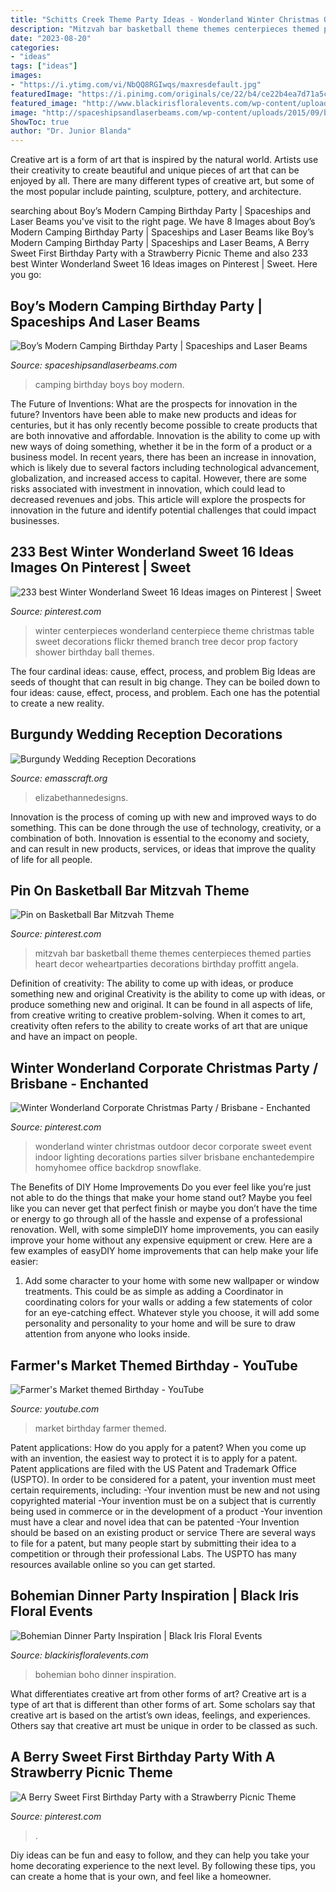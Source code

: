 ```yaml
---
title: "Schitts Creek Theme Party Ideas - Wonderland Winter Christmas Outdoor Decor Corporate Sweet Event Indoor Lighting Decorations Parties Silver Brisbane Enchantedempire Homyhomee Office Backdrop Snowflake"
description: "Mitzvah bar basketball theme themes centerpieces themed parties heart decor weheartparties decorations birthday proffitt angela"
date: "2023-08-20"
categories:
- "ideas"
tags: ["ideas"]
images:
- "https://i.ytimg.com/vi/NbQQ8RGIwqs/maxresdefault.jpg"
featuredImage: "https://i.pinimg.com/originals/ce/22/b4/ce22b4ea7d71a5c7f2a95983f1ebff96.jpg"
featured_image: "http://www.blackirisfloralevents.com/wp-content/uploads/2017/07/boho-41813copy.jpg"
image: "http://spaceshipsandlaserbeams.com/wp-content/uploads/2015/09/boys-modern-camping-birthday-party-ideas.jpg"
ShowToc: true
author: "Dr. Junior Blanda"
---
```



Creative art is a form of art that is inspired by the natural world. Artists use their creativity to create beautiful and unique pieces of art that can be enjoyed by all. There are many different types of creative art, but some of the most popular include painting, sculpture, pottery, and architecture.

	

		
searching about Boy’s Modern Camping Birthday Party | Spaceships and Laser Beams you've visit to the right page. We have 8 Images about Boy’s Modern Camping Birthday Party | Spaceships and Laser Beams like Boy’s Modern Camping Birthday Party | Spaceships and Laser Beams, A Berry Sweet First Birthday Party with a Strawberry Picnic Theme and also 233 best Winter Wonderland Sweet 16 Ideas images on Pinterest | Sweet. Here you go:
		
    
## Boy’s Modern Camping Birthday Party | Spaceships And Laser Beams

<img loading=lazy src="http://spaceshipsandlaserbeams.com/wp-content/uploads/2015/09/boys-modern-camping-birthday-party-ideas.jpg" onerror="this.onerror=null;this.src='https://tse3.mm.bing.net/th?id=OIP.oEsQwWw_qYpiRpDE6X2GwAHaKl&amp;pid=15.1';" alt="Boy’s Modern Camping Birthday Party | Spaceships and Laser Beams">

_Source: spaceshipsandlaserbeams.com_

>camping birthday boys boy modern. 

	

The Future of Inventions: What are the prospects for innovation in the future?
Inventors have been able to make new products and ideas for centuries, but it has only recently become possible to create products that are both innovative and affordable. Innovation is the ability to come up with new ways of doing something, whether it be in the form of a product or a business model. In recent years, there has been an increase in innovation, which is likely due to several factors including technological advancement, globalization, and increased access to capital. However, there are some risks associated with investment in innovation, which could lead to decreased revenues and jobs. This article will explore the prospects for innovation in the future and identify potential challenges that could impact businesses.

    
## 233 Best Winter Wonderland Sweet 16 Ideas Images On Pinterest | Sweet

<img loading=lazy src="https://i.pinimg.com/736x/d3/28/84/d3288450800144fb573399e91f09ea99--branch-centerpieces-centerpiece-ideas.jpg" onerror="this.onerror=null;this.src='https://tse1.mm.bing.net/th?id=OIP.g3V1n_5N0X1QDWC4aK_KIQHaLJ&amp;pid=15.1';" alt="233 best Winter Wonderland Sweet 16 Ideas images on Pinterest | Sweet">

_Source: pinterest.com_

>winter centerpieces wonderland centerpiece theme christmas table sweet decorations flickr themed branch tree decor prop factory shower birthday ball themes. 

	

The four cardinal ideas: cause, effect, process, and problem
Big Ideas are seeds of thought that can result in big change. They can be boiled down to four ideas: cause, effect, process, and problem. Each one has the potential to create a new reality.

    
## Burgundy Wedding Reception Decorations

<img loading=lazy src="https://www.emasscraft.org/wp-content/uploads/2017/03/gold_and_burgundy_reception_9.jpg" onerror="this.onerror=null;this.src='https://tse2.mm.bing.net/th?id=OIP.N2fm-G0PKPNplHwC4JqTlAHaLH&amp;pid=15.1';" alt="Burgundy Wedding Reception Decorations">

_Source: emasscraft.org_

>elizabethannedesigns. 

	

Innovation is the process of coming up with new and improved ways to do something. This can be done through the use of technology, creativity, or a combination of both. Innovation is essential to the economy and society, and can result in new products, services, or ideas that improve the quality of life for all people.

    
## Pin On Basketball Bar Mitzvah Theme

<img loading=lazy src="https://i.pinimg.com/originals/1b/a3/12/1ba312ca0355e087b86b6d2f192b5be2.jpg" onerror="this.onerror=null;this.src='https://tse3.mm.bing.net/th?id=OIP._wINOJoXzLL6Q6wDPKCh_QHaLH&amp;pid=15.1';" alt="Pin on Basketball Bar Mitzvah Theme">

_Source: pinterest.com_

>mitzvah bar basketball theme themes centerpieces themed parties heart decor weheartparties decorations birthday proffitt angela. 

	

Definition of creativity: The ability to come up with ideas, or produce something new and original
Creativity is the ability to come up with ideas, or produce something new and original. It can be found in all aspects of life, from creative writing to creative problem-solving. When it comes to art, creativity often refers to the ability to create works of art that are unique and have an impact on people.

    
## Winter Wonderland Corporate Christmas Party / Brisbane - Enchanted

<img loading=lazy src="https://i.pinimg.com/originals/be/a2/47/bea247bfd506034ef68db1c4f85146ab.jpg" onerror="this.onerror=null;this.src='https://tse2.mm.bing.net/th?id=OIP.yA1VurO7GctqdgIscqP9oAHaLH&amp;pid=15.1';" alt="Winter Wonderland Corporate Christmas Party / Brisbane - Enchanted">

_Source: pinterest.com_

>wonderland winter christmas outdoor decor corporate sweet event indoor lighting decorations parties silver brisbane enchantedempire homyhomee office backdrop snowflake. 

	

The Benefits of DIY Home Improvements
Do you ever feel like you’re just not able to do the things that make your home stand out? Maybe you feel like you can never get that perfect finish or maybe you don’t have the time or energy to go through all of the hassle and expense of a professional renovation. Well, with some simpleDIY home improvements, you can easily improve your home without any expensive equipment or crew. Here are a few examples of easyDIY home improvements that can help make your life easier: 
1. Add some character to your home with some new wallpaper or window treatments. This could be as simple as adding a Coordinator in coordinating colors for your walls or adding a few statements of color for an eye-catching effect. Whatever style you choose, it will add some personality and personality to your home and will be sure to draw attention from anyone who looks inside.

    
## Farmer&#039;s Market Themed Birthday - YouTube

<img loading=lazy src="https://i.ytimg.com/vi/NbQQ8RGIwqs/maxresdefault.jpg" onerror="this.onerror=null;this.src='https://tse1.mm.bing.net/th?id=OIP.dtt_ciTTvVlL6QOeI4VIugHaEK&amp;pid=15.1';" alt="Farmer&#039;s Market themed Birthday - YouTube">

_Source: youtube.com_

>market birthday farmer themed. 

	

Patent applications: How do you apply for a patent?
When you come up with an invention, the easiest way to protect it is to apply for a patent. Patent applications are filed with the US Patent and Trademark Office (USPTO). In order to be considered for a patent, your invention must meet certain requirements, including: 
-Your invention must be new and not using copyrighted material
-Your invention must be on a subject that is currently being used in commerce or in the development of a product
-Your invention must have a clear and novel idea that can be patented
-Your Invention should be based on an existing product or service There are several ways to file for a patent, but many people start by submitting their idea to a competition or through their professional Labs. The USPTO has many resources available online so you can get started.

    
## Bohemian Dinner Party Inspiration | Black Iris Floral Events

<img loading=lazy src="http://www.blackirisfloralevents.com/wp-content/uploads/2017/07/boho-41813copy.jpg" onerror="this.onerror=null;this.src='https://tse3.mm.bing.net/th?id=OIP.43jPG-OA6pYsvZAjVl4xawHaLH&amp;pid=15.1';" alt="Bohemian Dinner Party Inspiration | Black Iris Floral Events">

_Source: blackirisfloralevents.com_

>bohemian boho dinner inspiration. 

	

What differentiates creative art from other forms of art?
Creative art is a type of art that is different than other forms of art. Some scholars say that creative art is based on the artist’s own ideas, feelings, and experiences. Others say that creative art must be unique in order to be classed as such.

    
## A Berry Sweet First Birthday Party With A Strawberry Picnic Theme

<img loading=lazy src="https://i.pinimg.com/originals/ce/22/b4/ce22b4ea7d71a5c7f2a95983f1ebff96.jpg" onerror="this.onerror=null;this.src='https://tse2.mm.bing.net/th?id=OIP.RGhvBko_7VFzdq6fSJRkhAHaLH&amp;pid=15.1';" alt="A Berry Sweet First Birthday Party with a Strawberry Picnic Theme">

_Source: pinterest.com_

>. 

	

Diy ideas can be fun and easy to follow, and they can help you take your home decorating experience to the next level. By following these tips, you can create a home that is your own, and feel like a homeowner.


